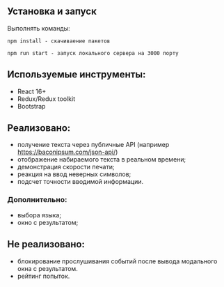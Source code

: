 ## Установка и запуск

Выполнять команды:

```
npm install - скачиваение пакетов
```

```
npm run start - запуск локального сервера на 3000 порту
```

## Используемые инструменты:

- React 16+
- Redux/Redux toolkit
- Bootstrap

## Реализовано:

- получение текста через публичные API (например https://baconipsum.com/json-api/)
- отображение набираемого текста в реальном времени;
- демонстрация скорости печати;
- реакция на ввод неверных символов;
- подсчет точности вводимой информации.

### Дополнительно:
- выбора языка;
- окно с результатом;

## Не реализовано:

- блокирование прослушивания событий после вывода модального окна c результатом.
- рейтинг попыток.